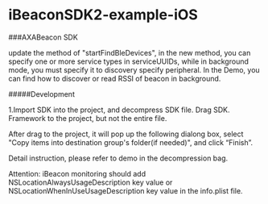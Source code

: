 # iBeaconSDK2-example-iOS
###AXABeacon SDK

update the method of "startFindBleDevices", in the new method, you can specify one or more service types in serviceUUIDs, while in background mode, you must specify it to discovery specify peripheral. In the Demo, you can find how to discover or read RSSI of beacon in background.

#####Development

1.Import SDK into the project, and decompress SDK file. Drag SDK. Framework to the project, but not the entire file.

After drag to the project, it will pop up the following dialong box, select "Copy items into destination group's folder(if needed)", and click “Finish”.

Detail instruction, please refer to demo in the decompression bag.

Attention: iBeacon monitoring should add NSLocationAlwaysUsageDescription key value or NSLocationWhenInUseUsageDescription key value in the info.plist file.
